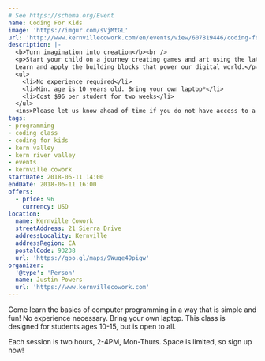 ```yaml
---
# See https://schema.org/Event
name: Coding For Kids
image: 'https://imgur.com/sVjMtGL'
url: 'http://www.kernvillecowork.com/en/events/view/607819446/coding-for-kids--introductory'
description: |-
  <b>Turn imagination into creation</b><br />
  <p>Start your child on a journey creating games and art using the latest technology.
  Learn and apply the building blocks that power our digital world.</p>
  <ul>
    <li>No experience required</li>
    <li>Min. age is 10 years old. Bring your own laptop*</li>
    <li>Cost $96 per student for two weeks</li>
  </ul>
  <ins>Please let us know ahead of time if you do not have access to a laptop</ins>
tags:
- programming
- coding class
- coding for kids
- kern valley
- kern river valley
- events
- kernville cowork
startDate: 2018-06-11 14:00
endDate: 2018-06-11 16:00
offers:
  - price: 96
    currency: USD
location:
  name: Kernville Cowork
  streetAddress: 21 Sierra Drive
  addressLocality: Kernville
  addressRegion: CA
  postalCode: 93238
  url: 'https://goo.gl/maps/9Wuqe49pigw'
organizer:
  '@type': 'Person'
  name: Justin Powers
  url: 'https://www.kernvillecowork.com'
---
```

Come learn the basics of computer programming in a way that is simple and fun!
No experience necessary.  Bring your own laptop.  This class is designed for
students ages 10-15, but is open to all.

Each session is two hours, 2-4PM, Mon-Thurs.  Space is limited, so sign up now!
